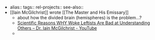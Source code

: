- alias::
  tags::
  rel-projects::
  see-also::
- [[Iain McGilchrist]] wrote [[The Master and His Emissary]]
	- about how the divided brain (hemispheres) is the problem...?
	- [Scientific Reasons WHY Woke Leftists Are Bad at Understanding Others – Dr. Iain McGilchrist - YouTube](https://www.youtube.com/watch?v=u4Le9_gRrow)
	-